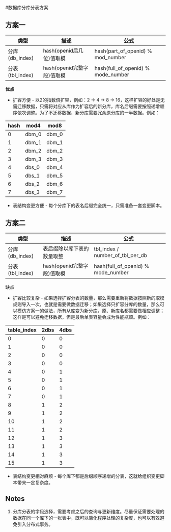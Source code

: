#数据库分库分表方案

## 方案一  

类型            | 描述                     | 公式
---------------|--------------------------|-------------------------------------
分库(db_index)  |hash(openid后几位)值取模    |hash(part\_of\_openid) % mod\_number  
分表(tbl_index) |hash(openid完整字段)值取模  |hash(full\_of\_openid) % mode\_number

**优点**  
  
* 扩容方便 - 以2的指数倍扩容，例如：2 -> 4 -> 8 -> 16，这样扩容的好处是无需迁移数据，只需将对应从库作为扩容后的新分库，库名后缀需要按照递增顺序依次调整。为了不迁移数据，新分库需要冗余原分库的一半数据。例如：  

hash | mod4  | mod8 
---- |-------|-------
0    | dbm_0 | dbm_0  
1    | dbm_1 | dbm_1  
2    | dbm_2 | dbm_2  
3    | dbm_3 | dbm_3  
4    | dbs_0 | dbm_4  
5    | dbs_1 | dbm_5  
6    | dbs_2 | dbm_6  
7    | dbs_3 | dbm_7  

* 表结构变更方便 - 每个分库下的表名后缀完全统一，只需准备一套变更脚本。

## 方案二

类型             | 描述                    | 公式
--------------- |-------------------------|-------------------------------------
分库(db_index)  | 表后缀除以库下表的数量取整   | tbl\_index / number\_of\_tbl\_per_db  
分表(tbl_index) | hash(openid完整字段)值取模 | hash(full\_of\_openid) % mode_number

缺点

* 扩容比较复杂 - 如果选择扩容分表的数量，那么需要重新将数据按照新的取模规则导入一次，也就是需要做数据迁移；如果选择只扩容分库的数量，那么可以模仿方案一的做法，所有从库变为新分库，原、新库名都需要做相应调整；这样是可以避免迁移数据，但是最后单表容量会成为性能瓶颈。例如：

table_index | 2dbs | 4dbs
------------|------|-----
0           | 0    | 0
1           | 0    | 0
2           | 0    | 0
3           | 0    | 0
4           | 0    | 1
5           | 0    | 1
6           | 0    | 1
7           | 0    | 1
8           | 1    | 2
9           | 1    | 2
10          | 1    | 2
11          | 1    | 2
12          | 1    | 3
13          | 1    | 3
14          | 1    | 3
15          | 1    | 3

* 表结构变更相对麻烦 - 每个库下都是后缀顺序递增的分表，这就给组织变更脚本带来一定复杂度。  

## Notes  

1. 分库分表的字段选择，需要考虑之后的查询与更新维度。尽量保证需要处理的数据在同一个库下的一张表中，既可以简化程序处理的复杂度，也可以有效避免引入分布式事务。


